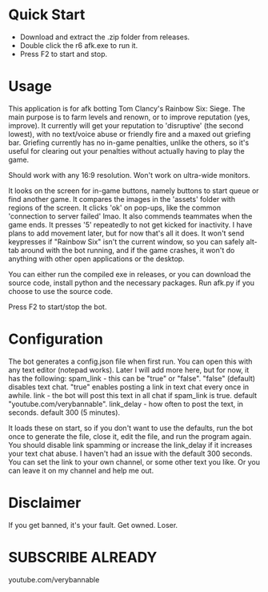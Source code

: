 # Quick Start
- Download and extract the .zip folder from releases.
- Double click the r6 afk.exe to run it.
- Press F2 to start and stop.

# Usage
This application is for afk botting Tom Clancy's Rainbow Six: Siege. The main purpose is to farm levels and renown, or to improve reputation (yes, improve).
It currently will get your reputation to 'disruptive' (the second lowest), with no text/voice abuse or friendly fire and a maxed out griefing bar.
Griefing currently has no in-game penalties, unlike the others, so it's useful for clearing out your penalties without actually having to play the game.

Should work with any 16:9 resolution. Won't work on ultra-wide monitors.

It looks on the screen for in-game buttons, namely buttons to start queue or find another game. It compares the images in the 'assets' folder with regions of the screen.
It clicks 'ok' on pop-ups, like the common 'connection to server failed' lmao. It also commends teammates when the game ends.
It presses '5' repeatedly to not get kicked for inactivity. I have plans to add movement later, but for now that's all it does.
It won't send keypresses if "Rainbow Six" isn't the current window, so you can safely alt-tab around with the bot running, and if the game crashes, it won't
do anything with other open applications or the desktop.

You can either run the compiled exe in releases, or you can download the source code, install python and the necessary packages.
Run afk.py if you choose to use the source code.

Press F2 to start/stop the bot.

# Configuration
The bot generates a config.json file when first run. You can open this with any text editor (notepad works).
Later I will add more here, but for now, it has the following:
    spam_link - this can be "true" or "false". "false" (default) disables text chat. "true" enables posting a link in text chat every once in awhile.
    link - the bot will post this text in all chat if spam_link is true. default "youtube.com/verybannable".
    link_delay - how often to post the text, in seconds. default 300 (5 minutes).

It loads these on start, so if you don't want to use the defaults, run the bot once to generate the file, close it, edit the file, and run the program again.
You should disable link spamming or increase the link_delay if it increases your text chat abuse. I haven't had an issue with the default 300 seconds.
You can set the link to your own channel, or some other text you like. Or you can leave it on my channel and help me out.

# Disclaimer
If you get banned, it's your fault. Get owned. Loser. 

# SUBSCRIBE ALREADY
youtube.com/verybannable